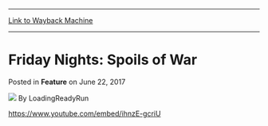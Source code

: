 
---
[Link to Wayback Machine](https://web.archive.org/web/20170623130134/http://magic.wizards.com/en/articles/archive/feature/friday-nights-spoils-war-2017-06-22)

[_metadata_:author]:- "LoadingReadyRun"
[_metadata_:description]:- "The crew sets up an Hour of Devastation war room to monitor the previews of the new set—and has a preview of their own."
[_metadata_:generator]:- "Drupal 7 (http://drupal.org)"
[_metadata_:publish_date]:- "2017-06-22"
[_metadata_:title]:- "Friday Nights: Spoils of War"
[_metadata_:wayback_capture_timestamp]:- "2017-06-23 13:01:34+00:00"
[_metadata_:wayback_raw_url]:- "https://web.archive.org/web/20170623130134id_/http://magic.wizards.com/en/articles/archive/feature/friday-nights-spoils-war-2017-06-22"
[_metadata_:wayback_url]:- "http://magic.wizards.com/en/articles/archive/feature/friday-nights-spoils-war-2017-06-22"
---


Friday Nights: Spoils of War
============================



 Posted in **Feature**
 on June 22, 2017 






![](https://media.magic.wizards.com/styles/auth_small/public/images/person/lrrbiopic.png)
By LoadingReadyRun











<https://www.youtube.com/embed/ihnzE-gcriU>


 







